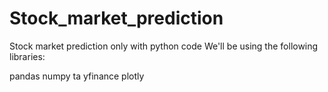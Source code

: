 # Stock_market_prediction
Stock market prediction only with python code
We'll be using the following libraries:

pandas
numpy
ta
yfinance
plotly
